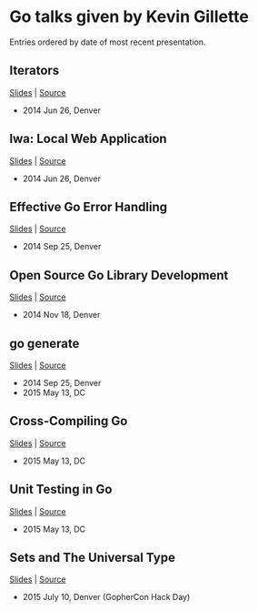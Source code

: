 # Go talks given by Kevin Gillette

Entries ordered by date of most recent presentation.

## Iterators

[Slides](https://go-talks.appspot.com/github.com/xtblog/gotalks/iter.slide) | [Source](iter.slide)

- 2014 Jun 26, Denver

## lwa: Local Web Application

[Slides](https://go-talks.appspot.com/github.com/xtblog/gotalks/lwa.slide) | [Source](lwa.slide)

- 2014 Jun 26, Denver

## Effective Go Error Handling

[Slides](https://go-talks.appspot.com/github.com/xtblog/gotalks/error-handling.slide) | [Source](error-handling.slide)

- 2014 Sep 25, Denver

## Open Source Go Library Development

[Slides](https://go-talks.appspot.com/github.com/xtblog/gotalks/open-source.slide) | [Source](open-source.slide)

- 2014 Nov 18, Denver

## go generate

[Slides](https://go-talks.appspot.com/github.com/xtblog/gotalks/generate.slide) | [Source](generate.slide)

- 2014 Sep 25, Denver
- 2015 May 13, DC

## Cross-Compiling Go

[Slides](https://go-talks.appspot.com/github.com/xtblog/gotalks/cross-compile.slide) | [Source](cross-compile.slide)

- 2015 May 13, DC

## Unit Testing in Go

[Slides](https://go-talks.appspot.com/github.com/xtblog/gotalks/unit-testing.slide) | [Source](unit-testing.slide)

- 2015 May 13, DC

## Sets and The Universal Type

[Slides](https://go-talks.appspot.com/github.com/xtblog/gotalks/sets.slide) | [Source](sets.slide)

- 2015 July 10, Denver (GopherCon Hack Day)
